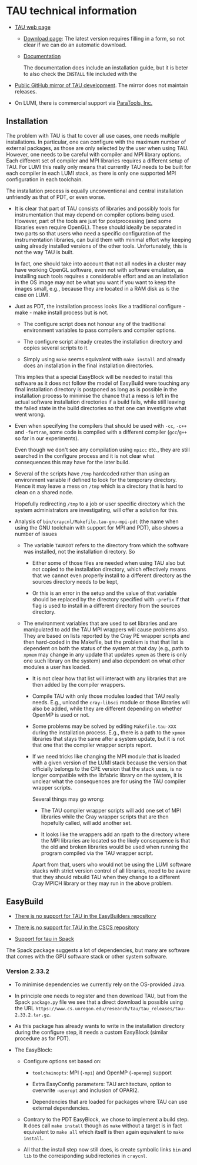 # TAU technical information

-   [TAU web page](https://www.cs.uoregon.edu/research/tau/home.php)

    -   [Download page](https://www.cs.uoregon.edu/research/tau/downloads.php): The latest 
        version requires filling in a form, so not clear if we can do an automatic download.

    -   [Documentation](https://www.cs.uoregon.edu/research/tau/docs.php)
    
        The documentation does include an installation guide, but it is beter to also
        check the `INSTALL` file included with the 
    
-   [Public GitHub mirror of TAU development](https://github.com/UO-OACISS/tau2).
    The mirror does not maintain releases.

-   On LUMI, there is commercial support via [ParaTools, Inc.](https://www.paratools.com/)


## Installation

The problem with TAU is that to cover all use cases, one needs multiple installations.
In particular, one can configure with the maximum number of external packages, as those are
only selected by the user when using TAU. However, one needs to be careful with compiler
and MPI library options. Each different set of compiler and MPI libraries requires a 
different setup of TAU. For LUMI this really only means that currently TAU needs to be 
built for each compiler in each LUMI stack, as there is only one supported MPI configuration
in each toolchain.

The installation process is equally unconventional and central installation unfriendly 
as that of PDT, or even worse.

-   It is clear that part of TAU consists of libraries and possibly tools for instrumentation
    that may depend on compiler options being used. However, part of the tools are just for
    postprocessing (and some libraries even require OpenGL). These should ideally be 
    separated in two parts so that users who need a specific configuration of the 
    instrumentation libraries, can build them with minimal effort why keeping using 
    already installed versions of the other tools. Unfortunately, this is not the way TAU
    is built.
    
    In fact, one should take into account that not all nodes in a cluster may have 
    working OpenGL software, even not with software emulation, as installing such tools 
    requires a considerable effort and as an installation in the OS image may not be
    what you want if you want to keep the images small, e.g., because they are located in
    a RAM disk as is the case on LUMI.

-   Just as PDT, the installation process looks like a traditional configure - 
    make - make install process but is not.
    
    -   The configure script does not honour any of the traditional environment variables
        to pass compilers and compiler options.
        
    -   The configure script already creates the installation directory and copies 
        several scripts to it.
        
    -   Simply using `make` seems equivalent with `make install` and already does an 
        installation in the final installation directories.
        
    This implies that a special EasyBlock will be needed to install this software as 
    it does not follow the model of EasyBuild were touching any final installation
    directory is postponed as long as is possible in the installation process to 
    minimise the chance that a mess is left in the actual software installation
    directories if a build fails, while still leaving the failed state in the build
    directories so that one can investigate what went wrong.
    
-   Even when specifying the compilers that should be used with `-cc`, `-c++`
    and `-fortran`, some code is compiled with a different compiler (`gcc`/`g++`
    so far in our experiments).
    
    Even though we don't see any compilation using `mpicc` etc., they are still searched
    in the configure process and it is not clear what consequences this may have for
    the later build.

-   Several of the scripts have `/tmp` hardcoded rather than using an environment
    variable if defined to look for the temporary directory. Hence it may leave a
    mess on `/tmp` which is a directory that is hard to clean on a shared node.
    
    Hopefully redirecting `/tmp` to a job or user specific directory which the 
    system administrators are investigating, will offer a solution for this.

-   Analysis of `bin/craycnl/Makefile.tau-gnu-mpi-pdt` (the name when using the GNU
    toolchain with support for MPI and PDT), also shows a number of issues
    
    -   The variable `TAUROOT` refers to the directory from which the software was
        installed, not the installation directory. So
        
        -   Either some of those files are needed when using TAU also but not copied
            to the installation directory, which effectively means that we cannot 
            even properly install to a different directory as the sources directory
            needs to be kept,
            
        -   Or this is an error in the setup and the value of that variable should
            be replaced by the directory specified with `-prefix` if that flag is used
            to install in a different directory from the sources directory.
            
    -   The environment variables that are used to set libraries and are manipulated 
        to add the TAU MPI wrappers will cause problems also. They are based on lists
        reported by the Cray PE wrapper scripts and then hard-coded in the Makefile,
        but the problem is that that list is dependent on both the status of the system
        at that day (e.g., path to `xpmem` may change in any update that updates `xpmem`
        as there is only one such library on the system) and also dependent on what other
        modules a user has loaded.
        
        -   It is not clear how that list will interact with any libraries that are 
            then added by the compiler wrappers.
             
        -   Compile TAU with only those modules loaded that TAU really needs. E.g., 
            unload the `cray-libsci` module or those libraries will also be added, 
            while they are different depending on whether OpenMP is used or not.

        -   Some problems may be solved by editing `Makefile.tau-XXX` during the 
            installation process. E.g., there is a path to the `xpmem` libraries that
            stays the same after a system update, but it is not that one that the compiler
            wrapper scripts report.
            
        -   If we need tricks like changing the MPI module that is loaded with a given
            version of the LUMI stack because the version that officially belongs to 
            the CPE version that the stack uses, is no longer compatible with the libfabric
            library on the system, it is unclear what the consequences are for using
            the TAU compiler wrapper scripts. 
            
            Several things may go wrong:
            
            -   The TAU compiler wrapper scripts will add one set of MPI libraries 
                while the Cray wrapper scripts that are then hopefully called,
                will add another set.
                
            -   It looks like the wrappers add an rpath to the directory where the 
                MPI libraries are located so the likely consequence is that the 
                old and broken libraries would be used when running the program
                compiled via the TAU wrapper script.
            
            Apart from that, users who would not be using the LUMI software stacks 
            with strict version control of all libraries, need to be aware that they 
            should rebuild TAU when they change to a different Cray MPICH library or
            they may run in the above problem.


## EasyBuild

-   [There is no support for TAU in the EasyBuilders repository](https://docs.easybuild.io/version-specific/supported-software/#t)

-   [There is no support for TAU in the CSCS repository](https://github.com/eth-cscs/production/tree/master/easybuild/easyconfigs/t)

-   [Support for tau in Spack](https://packages.spack.io/package.html?name=tau)

The Spack package suggests a lot of dependencies, but many are software that 
comes with the GPU software stack or other system software.


### Version 2.33.2

-   To minimise dependencies we currently rely on the OS-provided Java.

-   In principle one needs to register and then download TAU, but from the Spack
    `package.py` file we see that a direct download is possible using the URL
    `https://www.cs.uoregon.edu/research/tau/tau_releases/tau-2.33.2.tar.gz`.
    
-   As this package has already wants to write in the installation directory
    during the configure step, it needs a custom EasyBlock (similar procedure
    as for PDT).
    
-   The EasyBlock:

    -   Configure options set based on:
    
        -   `toolchainopts`: MPI (`-mpi`) and OpenMP (`-openmp`) support
         
        -   Extra EasyConfig parameters: TAU architecture, option to overwrite `-useropt` 
            and inclusion of OPARI2.
             
        -   Dependencies that are loaded for packages where TAU can use external dependencies.
         
    -   Contrary to the PDT EasyBlock, we chose to implement a build step. It does call
        `make install` though as `make` without a target is in fact equivalent to `make all`
        which itself is then again equivalent to `make install`.
        
    -   All that the install step now still does, is create symbolic links `bin` and `lib`
        to the corresponding subdirectories in `craycnl`.

